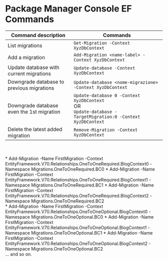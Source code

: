 # Package Manager Console EF Commands


| Command description                       | Commands                                                                                                |
|-------------------------------------------|---------------------------------------------------------------------------------------------------------|
| List migrations                           | `Get-Migration -Context XyzDbContext`                                                                   |
| Add a migration                           | `Add-Migration <name-label> -Context XyzDbContext`                                                      |
| Update database with current migrations   | `Update-database -Context XyzDbContext`                                                                 |
| Downgrade database to previous migrations | `Update-database <nome-migrazione> -Context XyzDbContext`                                               |
| Downgrade database even the 1st migration | `Update-database 0 -Context XyzDbContext`</br>OR</br>`Update-database -TargetMigration:0 -Context XyzDbContext` |
| Delete the latest added migration         | `Remove-Migration -Context XyzDbContext`                                                                |
</br>
</br>
* Add-Migration -Name FirstMigration -Context EntityFramework.V70.Relationships.OneToOneRequired.BlogContext0 -Namespace Migrations.OneToOneRequired.BC0
* Add-Migration -Name FirstMigration -Context EntityFramework.V70.Relationships.OneToOneRequired.BlogContext1 -Namespace Migrations.OneToOneRequired.BC1
* Add-Migration -Name FirstMigration -Context EntityFramework.V70.Relationships.OneToOneRequired.BlogContext2 -Namespace Migrations.OneToOneRequired.BC2
</br>
* Add-Migration -Name FirstMigration -Context EntityFramework.V70.Relationships.OneToOneOptional.BlogContext0 -Namespace Migrations.OneToOneOptional.BC0
* Add-Migration -Name FirstMigration -Context EntityFramework.V70.Relationships.OneToOneOptional.BlogContext1 -Namespace Migrations.OneToOneOptional.BC1
* Add-Migration -Name FirstMigration -Context EntityFramework.V70.Relationships.OneToOneOptional.BlogContext2 -Namespace Migrations.OneToOneOptional.BC2
</br>
... and so on.